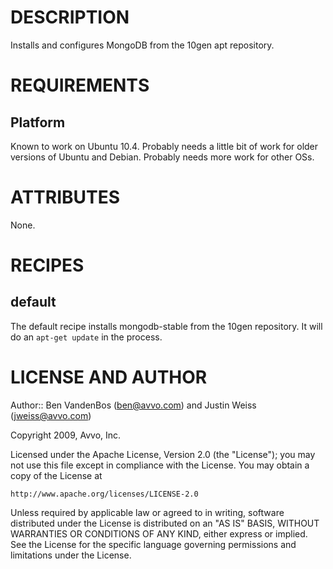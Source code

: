 DESCRIPTION
===========

Installs and configures MongoDB from the 10gen apt repository.

REQUIREMENTS
============

Platform
--------

Known to work on Ubuntu 10.4. Probably needs a little bit of work for
older versions of Ubuntu and Debian. Probably needs more work for
other OSs.


ATTRIBUTES
==========

None.

RECIPES
=======

default
-------

The default recipe installs mongodb-stable from the 10gen
repository. It will do an `apt-get update` in the process.

LICENSE AND AUTHOR
==================

Author:: Ben VandenBos (<ben@avvo.com>) and Justin Weiss (<jweiss@avvo.com>)

Copyright 2009, Avvo, Inc.

Licensed under the Apache License, Version 2.0 (the "License");
you may not use this file except in compliance with the License.
You may obtain a copy of the License at

    http://www.apache.org/licenses/LICENSE-2.0

Unless required by applicable law or agreed to in writing, software
distributed under the License is distributed on an "AS IS" BASIS,
WITHOUT WARRANTIES OR CONDITIONS OF ANY KIND, either express or implied.
See the License for the specific language governing permissions and
limitations under the License.
